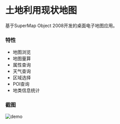 土地利用现状地图
=======
基于SuperMap Object 2008开发的桌面电子地图应用。

### 特性
- 地图浏览
- 地图量算
- 属性查询
- 天气查询
- 区域选择
- POI查询
- 地类信息统计

### 截图
![demo](https://raw.github.com/hanchao/LandMap/master/LandMap/Resources/demo.png)
